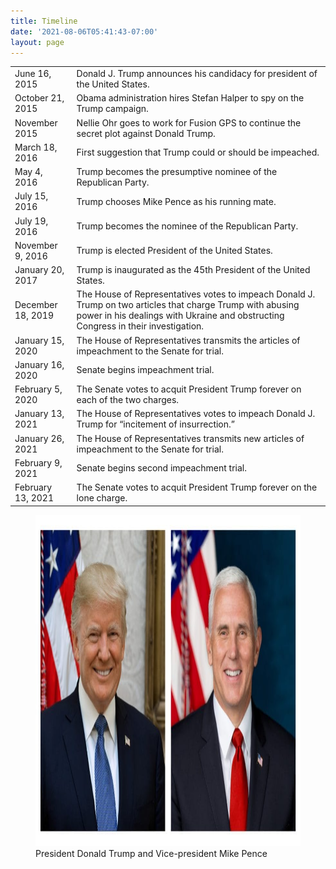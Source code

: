 ```yaml
---
title: Timeline
date: '2021-08-06T05:41:43-07:00'
layout: page
---
```


<table class="table">
	<tbody>
		<tr>
			<td>June 16, 2015 </td>
			<td>Donald J. Trump announces his candidacy for president of the United States.</td>
		</tr>
		<tr>
			<td>October 21, 2015 </td>
			<td>Obama administration hires Stefan Halper to spy on the Trump campaign.</td>
		</tr>
		<tr>
			<td>November 2015 </td>
			<td>Nellie Ohr goes to work for Fusion GPS to continue the secret plot against Donald Trump.</td>
		</tr>
		<tr>
			<td>March 18, 2016 </td>
			<td>First suggestion that Trump could or should be impeached.</td>
		</tr>
		<tr>
			<td>May 4, 2016 </td>
			<td>Trump becomes the presumptive nominee of the Republican Party.</td>
		</tr>
		<tr>
			<td>July 15, 2016 </td>
			<td>Trump chooses Mike Pence as his running mate.</td>
		</tr>
		<tr>
			<td>July 19, 2016 </td>
			<td>Trump becomes the nominee of the Republican Party.</td>
		</tr>
		<tr>
			<td>November 9, 2016 </td>
			<td>Trump is elected President of the United States.</td>
		</tr>
		<tr>
			<td>January 20, 2017 </td>
			<td>Trump is inaugurated as the 45th President of the United States.</td>
		</tr>
		<tr>
			<td>December 18, 2019 </td>
			<td>The House of Representatives votes to impeach Donald J. Trump on two articles that charge Trump with abusing power in his dealings with Ukraine and obstructing Congress in their investigation.</td>
		</tr>
		<tr>
			<td>January 15, 2020 </td>
			<td>The House of Representatives transmits the articles of impeachment to the Senate for trial.</td>
		</tr>
		<tr>
			<td>January 16, 2020 </td>
			<td>Senate begins impeachment trial.</td>
		</tr>
		<tr>
			<td>February 5, 2020 </td>
			<td>The Senate votes to acquit President Trump forever on each of the two charges.</td>
		</tr>
		<tr>
			<td>January 13, 2021 </td>
			<td>The House of Representatives votes to impeach Donald J. Trump for “incitement of insurrection.”</td>
		</tr>
		<tr>
			<td>January 26, 2021 </td>
			<td>The House of Representatives transmits new articles of impeachment to the Senate for trial.</td>
		</tr>
		<tr>
			<td>February 9, 2021 </td>
			<td>Senate begins second impeachment trial.</td>
		</tr>
		<tr>
			<td>February 13, 2021 </td>
			<td>The Senate votes to acquit President Trump forever on the lone charge.</td>
		</tr>
	</tbody>
</table>

<figure>
<img src="/assets/Official-Portraits-of-President-Donald-J-Trump-and-Vice-President-Mike-Pence.jpg" alt="President Donald Trump and Vice-president Mike Pence" height="530" width="820" class="img-responsive">
<figcaption>President Donald Trump and Vice-president Mike Pence</figcaption>
</figure>
